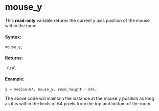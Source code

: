 # mouse_y

This **read-only** variable returns the current y axis position of the
mouse within the room.

#### Syntax:

``` gml
mouse_y;
```

#### Returns:

``` gml
 Real
```

#### Example:

``` gml
y = median(64, mouse_y, room_height - 64);
```

The above code will maintain the instance at the mouse y position as
long as it is within the limits of 64 pixels from the top and bottom of
the room.

